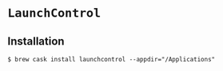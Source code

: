 # `LaunchControl`

## Installation
  
```ShellSession
$ brew cask install launchcontrol --appdir="/Applications"
```
